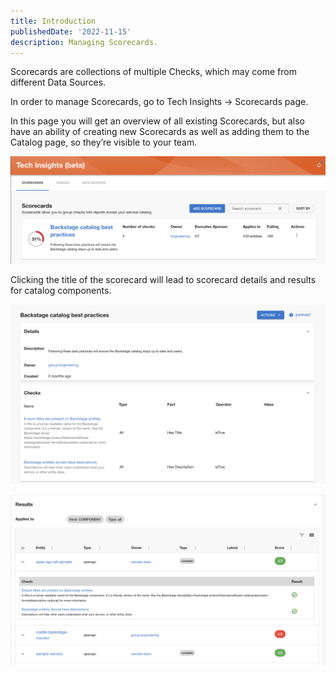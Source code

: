 ```yaml
---
title: Introduction
publishedDate: '2022-11-15'
description: Managing Scorecards.
---
```


Scorecards are collections of multiple Checks, which may come from different Data Sources.

In order to manage Scorecards, go to Tech Insights → Scorecards page.

In this page you will get an overview of all existing Scorecards, but also have an ability of creating new Scorecards as well as adding them to the Catalog page, so they’re visible to your team.

![Scorecard overview](./scorecard-overview.png)

Clicking the title of the scorecard will lead to scorecard details and results for catalog components.

![Scorecard details](./scorecard-details.png)

![Scorecard results](./scorecard-result.png)
